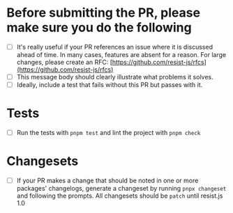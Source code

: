 # Before submitting the PR, please make sure you do the following

- [ ] It's really useful if your PR references an issue where it is discussed ahead of time. In many cases, features are absent for a reason. For large changes, please create an RFC: [https://github.com/resist-js/rfcs](https://github.com/resist-js/rfcs)
- [ ] This message body should clearly illustrate what problems it solves.
- [ ] Ideally, include a test that fails without this PR but passes with it.

# Tests

- [ ] Run the tests with `pnpm test` and lint the project with `pnpm check`

# Changesets

- [ ] If your PR makes a change that should be noted in one or more packages' changelogs, generate a changeset by running `pnpx changeset` and following the prompts. All changesets should be `patch` until resist.js 1.0
